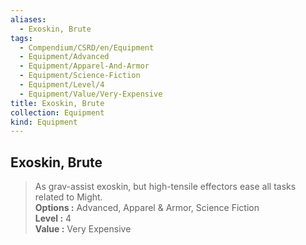 ```yaml
---
aliases:
  - Exoskin, Brute
tags:
  - Compendium/CSRD/en/Equipment
  - Equipment/Advanced
  - Equipment/Apparel-And-Armor
  - Equipment/Science-Fiction
  - Equipment/Level/4
  - Equipment/Value/Very-Expensive
title: Exoskin, Brute
collection: Equipment
kind: Equipment
---
```

## Exoskin, Brute  
  
>As grav-assist exoskin, but high-tensile effectors ease all tasks related to Might.  
> **Options :** Advanced, Apparel & Armor, Science Fiction  
> **Level :** 4  
> **Value :** Very Expensive